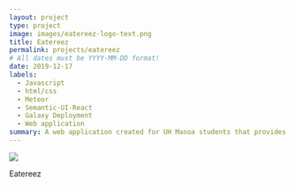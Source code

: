 ```yaml
---
layout: project
type: project
image: images/eatereez-logo-text.png
title: Eatereez
permalink: projects/eatereez
# All dates must be YYYY-MM-DD format!
date: 2019-12-17
labels:
  - Javascript
  - html/css
  - Meteor
  - Semantic-UI-React
  - Galaxy Deployment
  - Web application
summary: A web application created for UH Manoa students that provides information about where to get food on campus.
---
```


<img class="ui medium right floated rounded image" src="../images/yrbk2016.png">

Eatereez 